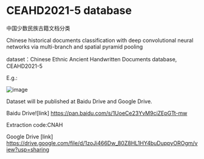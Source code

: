# CEAHD2021-5 database

中国少数民族古籍文档分类

Chinese historical documents classification with deep convolutional neural networks via multi-branch and spatial pyramid pooling

dataset：Chinese Ethnic Ancient Handwritten Documents database, CEAHD2021-5

E.g.:

![image](https://github.com/yddcode/CNAHD2021-5/blob/main/img/20210328093743.png)

Dataset will be published at Baidu Drive and Google Drive.

Baidu Drive![link] https://pan.baidu.com/s/1UoeCe23YvM9ciZEpGTt-mw 

Extraction code:CNAH 


Google Drive [link] https://drive.google.com/file/d/1zoJi466Dw_80Z8HL1HY4buDuppyOROgm/view?usp=sharing
